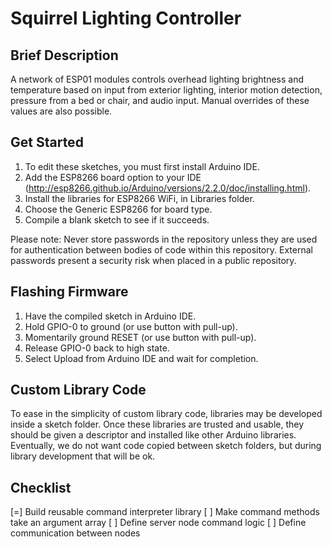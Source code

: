 # Squirrel Lighting Controller

## Brief Description

A network of ESP01 modules controls overhead lighting brightness and temperature based on input from exterior lighting, interior motion detection, pressure from a bed or chair, and audio input. Manual overrides of these values are also possible.

## Get Started

1. To edit these sketches, you must first install Arduino IDE.
2. Add the ESP8266 board option to your IDE (http://esp8266.github.io/Arduino/versions/2.2.0/doc/installing.html).
3. Install the libraries for ESP8266 WiFi, in Libraries folder.
4. Choose the Generic ESP8266 for board type.
5. Compile a blank sketch to see if it succeeds.

Please note: Never store passwords in the repository unless they are used 
for authentication between bodies of code within this repository. External
passwords present a security risk when placed in a public repository. 

## Flashing Firmware

1. Have the compiled sketch in Arduino IDE.
2. Hold GPIO-0 to ground (or use button with pull-up).
3. Momentarily ground RESET (or use button with pull-up).
4. Release GPIO-0 back to high state.
5. Select Upload from Arduino IDE and wait for completion.

## Custom Library Code

To ease in the simplicity of custom library code, libraries may be developed inside a sketch folder. Once these libraries are trusted and usable, they should be given a descriptor and installed like other Arduino libraries. Eventually, we do not want code copied between sketch folders, but during library development that will be ok. 

## Checklist

[=] Build reusable command interpreter library
[ ] Make command methods take an argument array
[ ] Define server node command logic
[ ] Define communication between nodes
